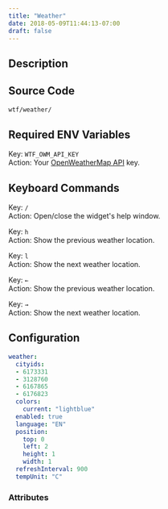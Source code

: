 ```yaml
---
title: "Weather"
date: 2018-05-09T11:44:13-07:00
draft: false
---
```


## Description

## Source Code

```bash
wtf/weather/
```

## Required ENV Variables

<span class="caption">Key:</span> `WTF_OWM_API_KEY` <br />
<span class="caption">Action:</span> Your <a href="https://openweathermap.org/appid">OpenWeatherMap API</a> key.

## Keyboard Commands

<span class="caption">Key:</span> `/` <br />
<span class="caption">Action:</span> Open/close the widget's help window.

<span class="caption">Key:</span> `h` <br />
<span class="caption">Action:</span> Show the previous weather location.

<span class="caption">Key:</span> `l` <br />
<span class="caption">Action:</span> Show the next weather location.

<span class="caption">Key:</span> `←` <br />
<span class="caption">Action:</span> Show the previous weather location.

<span class="caption">Key:</span> `→` <br />
<span class="caption">Action:</span> Show the next weather location.

## Configuration

```yaml
weather:
  cityids:
  - 6173331
  - 3128760
  - 6167865
  - 6176823
  colors:
    current: "lightblue"
  enabled: true
  language: "EN"
  position:
    top: 0
    left: 2
    height: 1
    width: 1
  refreshInterval: 900
  tempUnit: "C"
```

### Attributes
